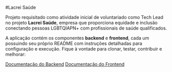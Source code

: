 #Lacrei Saúde

Projeto requisitado como atividade inicial de voluntariado como Tech Lead no projeto **Lacrei Saúde**, empresa que proporciona equidade e inclusão conectando pessoas LGBTQIAPN+ com profissionais de saúde qualificados.

A aplicação contém os componentes **backend** e **frontend**, cada um possuindo seu próprio README com instruções detalhadas para configuração e execução. Fique à vontade para clonar, testar, contribuir e melhorar:

[Documentação do Backend](./backend/README.md)
[Documentação do Frontend](./frontend/README.md)
